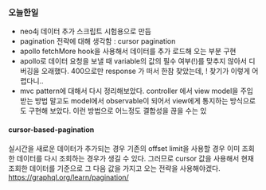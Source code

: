 ### 오늘한일 
- neo4j 데이터 추가 스크립트 시험용으로 만듬
- pagination 전략에 대해 생각함  : cursor pagination 
- apollo fetchMore hook을 사용해서 데이터를 추가 로드해 오는 부분 구현 
- apollo로 데이터 요청을 보낼 때 variable의 값의 필수 여부(!)를 맞추지 않아서 디버깅을 오래했다. 400으로만 response 가 떠서 한참 찾았는데, ! 찾기가 이렇게 어렵다니..
- mvc pattern에 대해서 다시 정리해보았다. controller 에서 view model을 주입받는 방법 말고도 model에서 observable이 되어서 view에게 통지하는 방식으로도 구현해 보았다. 
  이런 방법으로 어느정도 결합성을 끊을 수는 있

#### cursor-based-pagination
실시간을 새로운 데이터가 추가되는 경우 기존의 offset limit을 사용할 경우 이미 조회한 데이터를 다시 조회하는 경우가 생길 수 있다. 그러므로 cursor 값을 사용해서 현재 조회한 데이터를 기준으로 그 다음 값을 가지고 오는 전략을 사용해야겠다.
https://graphql.org/learn/pagination/

